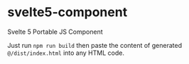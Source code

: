 # svelte5-component
Svelte 5 Portable JS Component

Just run `npm run build` then paste the content of generated `@/dist/index.html` into any HTML code.
